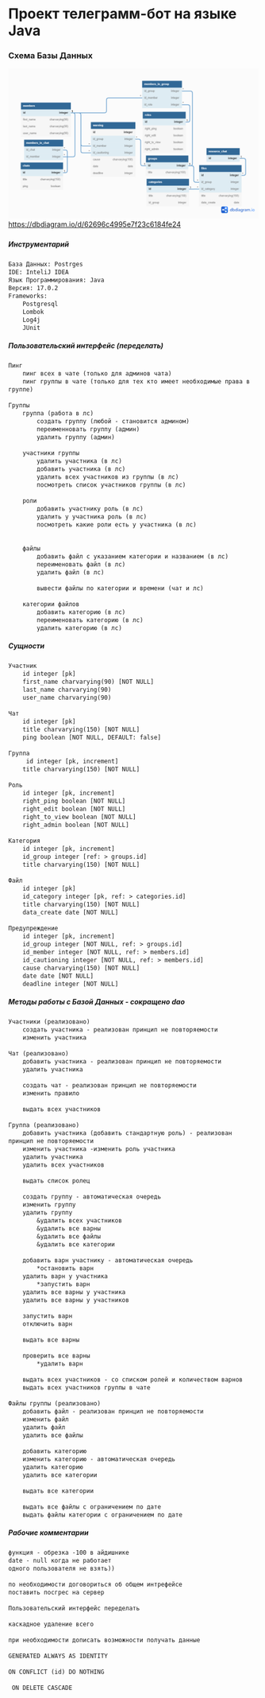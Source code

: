 # Проект телеграмм-бот на языке Java
### Схема Базы Данных
![picture](raw/erdiagram.png)
https://dbdiagram.io/d/62696c4995e7f23c6184fe24
###
##### Инструментарий
    База Данных: Postrges 
    IDE: InteliJ IDEA
    Язык Программирования: Java 
    Версия: 17.0.2
    Frameworks: 
        Postgresql
        Lombok
        Log4j
        JUnit

##### Пользовательский интерфейс (переделать)
    Пинг
        пинг всех в чате (только для админов чата)
        пинг группы в чате (только для тех кто имеет необходимые права в группе)

    Группы
        группа (работа в лс)
            создать группу (любой - становится админом)
            переименновать группу (админ)
            удалить группу (админ)

        участники группы
            удалить участника (в лс)
            добавить участника (в лс)
            удалить всех участников из группы (в лс)
            посмотреть список участников группы (в лс)

        роли
            добавить участнику роль (в лс)
            удалить у участника роль (в лс)
            посмотреть какие роли есть у участника (в лс)


        файлы
            добавить файл с указанием категории и названием (в лс)
            переименовать файл (в лс)
            удалить файл (в лс)

            вывести файлы по категории и времени (чат и лс)

        категории файлов
            добавить категорию (в лс)
            переименовать категорию (в лс)
            удалить категорию (в лс)

##### Сущности
    Участник
        id integer [pk] 
        first_name charvarying(90) [NOT NULL]
        last_name charvarying(90)
        user_name charvarying(90)

    Чат
        id integer [pk]
        title charvarying(150) [NOT NULL]
        ping boolean [NOT NULL, DEFAULT: false]

    Группа
         id integer [pk, increment]
        title charvarying(150) [NOT NULL]

    Роль
        id integer [pk, increment] 
        right_ping boolean [NOT NULL]
        right_edit boolean [NOT NULL]
        right_to_view boolean [NOT NULL]
        right_admin boolean [NOT NULL]

    Категория
        id integer [pk, increment]
        id_group integer [ref: > groups.id]
        title charvarying(150) [NOT NULL]

    Файл
        id integer [pk]
        id_category integer [pk, ref: > categories.id]
        title charvarying(150) [NOT NULL]
        data_create date [NOT NULL]

    Предупреждение
        id integer [pk, increment]
        id_group integer [NOT NULL, ref: > groups.id]
        id_member integer [NOT NULL, ref: > members.id]
        id_cautioning integer [NOT NULL, ref: > members.id]
        cause charvarying(150) [NOT NULL]
        date date [NOT NULL]
        deadline integer [NOT NULL]

##### Методы работы с Базой Данных - сокращено dao
    Участники (реализовано)
        создать участника - реализован принцип не повторяемости 
        изменить участника

    Чат (реализовано)
        добавить участника - реализован принцип не повторяемости
        удалить участника

        создать чат - реализован принцип не повторяемости
        изменить правило

        выдать всех участников

    Группа (реализовано)
        добавить участника (добавить стандартную роль) - реализован принцип не повторяемости
        изменить участника -изменить роль участника
        удалить участника
        удалить всех участников

        выдать список ролец

        создать группу - автоматическая очередь
        изменить группу
        удалить группу
            &удалить всех участников
            &удалить все варны
            &удалить все файлы
            &удалить все категории

        добавить варн участнику - автоматическая очередь
            *остановить варн
        удалить варн у участника
            *запустить варн
        удалить все варны у участника
        удалить все варны у участников

        запустить варн
        отключить варн

        выдать все варны

        проверить все варны
            *удалить варн

        выдать всех участников - со списком ролей и количеством варнов
        выдать всех участников группы в чате

    Файлы группы (реализовано)
        добавить файл - реализован принцип не повторяемости
        изменить файл
        удалить файл
        удалить все файлы

        добавить категорию
        изменить категорию - автоматическая очередь
        удалить категорию
        удалить все категории

        выдать все категории

        выдать все файлы с ограничением по дате
        выдать файлы категории с ограничением по дате

##### Рабочие комментарии
    функция - обрезка -100 в айдишнике
    date - null когда не работает
    одного пользователя не взять))

    по необходимости договориться об общем интрефейсе
    поставить посгрес на сервер
    
    Пользовательский интерфейс переделать

    каскадное удаление всего

    при необходимости дописать возможности получать данные

    GENERATED ALWAYS AS IDENTITY

    ON CONFLICT (id) DO NOTHING
    
     ON DELETE CASCADE
    
    